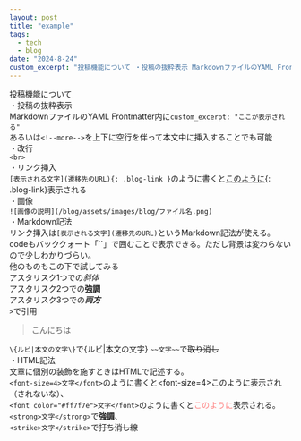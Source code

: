 ```yaml
---
layout: post
title: "example"
tags:
  - tech
  - blog
date: "2024-8-24"
custom_excerpt: "投稿機能について ・投稿の抜粋表示 MarkdownファイルのYAML Frontmatter内に..."
---
```

投稿機能について<br>
・投稿の抜粋表示<br>
MarkdownファイルのYAML Frontmatter内に`custom_excerpt: "ここが表示される"`<br>
あるいは`<!--more-->`を上下に空行を伴って本文中に挿入することでも可能<br>
・改行<br>
`<br>`<br>
・リンク挿入<br>
`[表示される文字](遷移先のURL){: .blog-link }`のように書くと[このように](https://example.com){: .blog-link}表示される<br>
・画像<br>
`![画像の説明](/blog/assets/images/blog/ファイル名.png)`<br>
・Markdown記法<br>
リンク挿入は`[表示される文字](遷移先のURL)`というMarkdown記法が使える。<br>
codeもバッククォート「``」で囲むことで表示できる。ただし背景は変わらないので少しわかりづらい。<br>
他のものもこの下で試してみる<br>
アスタリスク1つでの*斜体*<br>
アスタリスク2つでの**強調**<br>
アスタリスク3つでの***両方***<br>
`>`で引用<br>

> こんにちは<br>

`\{ルビ|本文の文字\}`で\{ルビ|本文の文字\}
`~~文字~~`で~~取り消し~~<br>
・HTML記法<br>
文章に個別の装飾を施すときはHTMLで記述する。<br>
`<font-size=4>文字</font>`のように書くと<font-size=4>このように</font>表示され（されないな）、<br>
`<font color="#ff7f7e">文字</font>`のように書くと<font color="#ff7f7e">このように</font>表示される。<br>
`<strong>文字</strong>`で<strong>強調</strong>、<br>
`<strike>文字</strike>`で<strike>打ち消し線</strike><br>

